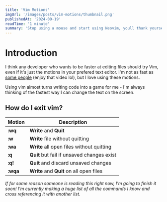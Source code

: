 ```yaml
---
title: 'Vim Motions'
imgUrl: '/images/posts/vim-motions/thumbnail.png'
publishedAt: '2024-09-19'
readTime: '1 minute'
summary: 'Stop using a mouse and start using Neovim, youll thank yourself in the future! This is a cheatsheet for a lot of useful Vim motions.'
---
```


# Introduction

I think any developer who wants to be faster at editing files should try Vim, even if it's just the motions in your prefered text editor. I'm not as fast as <a href="https://youtu.be/y6VJBeZEDZU?t=45" target="_blank">some people</a> (enjoy that video lol), but I love using these motions.

Using vim almost turns writing code into a game for me - I'm always thinking of the fastest way I can change the text on the screen.

## How do I exit vim?

| Motion   | Description                                |
| -------- | ------------------------------------------ |
| **:wq**  | **Write** and **Quit**                     |
| **:w**   | **Write** file without quitting            |
| **:wa**  | **Write** all open files without quitting  |
| **:q**   | **Quit** but fail if unsaved changes exist |
| **:q!**  | **Quit** and discard unsaved changes       |
| **:wqa** | **Write** and **Quit** on all open files   |

_If for some reason someone is reading this right now, I'm going to finish it soon! I'm currently making a huge list of all the commands I know and cross referencing it with another list._
